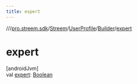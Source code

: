 ```yaml
---
title: expert
---
```

//[<root>](../../../../../index.html)/[pro.streem.sdk](../../../index.html)/[Streem](../../index.html)/[UserProfile](../index.html)/[Builder](index.html)/[expert](expert.html)



# expert



[androidJvm]\
val [expert](expert.html): [Boolean](https://kotlinlang.org/api/latest/jvm/stdlib/kotlin/-boolean/index.html)




